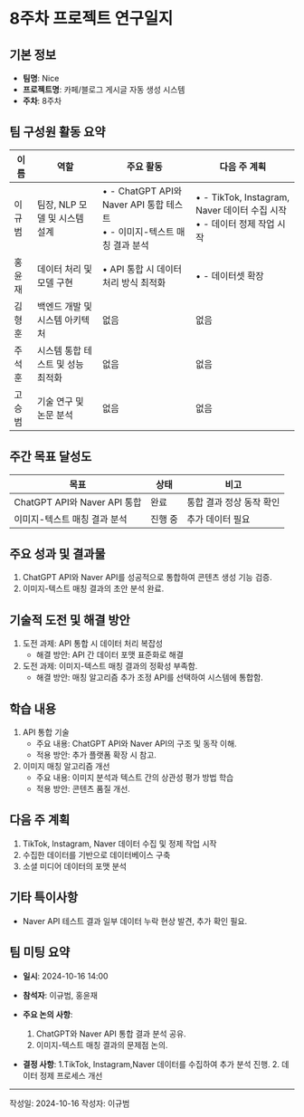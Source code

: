 # 8주차 프로젝트 연구일지

## 기본 정보

- **팀명**: Nice
- **프로젝트명**: 카페/블로그 게시글 자동 생성 시스템
- **주차**: 8주차

## 팀 구성원 활동 요약

| 이름    | 역할   | 주요 활동                | 다음 주 계획             |
| ------- | ------ | ------------------------ | ------------------------ |
| 이규범 | 팀장, NLP 모델 및 시스템 설계 | • - ChatGPT API와 Naver API 통합 테스트 <br> • - 이미지-텍스트 매칭 결과 분석 | • - TikTok, Instagram, Naver 데이터 수집 시작 <br> • - 데이터 정제 작업 시작 | 
| 홍윤재 | 데이터 처리 및 모델 구현 | • API 통합 시 데이터 처리 방식 최적화 | • - 데이터셋 확장  |
| 김형훈 | 백엔드 개발 및 시스템 아키텍처 |  없음  | 없음 |
| 주석훈 | 시스템 통합 테스트 및 성능 최적화 |  없음  | 없음 |
| 고승범 | 기술 연구 및 논문 분석 |  없음  | 없음 |


## 주간 목표 달성도

| 목표    | 상태               | 비고        |
| ------- | ------------------ | ----------- |
| ChatGPT API와 Naver API 통합 | 완료 | 통합 결과 정상 동작 확인 |
| 이미지-텍스트 매칭 결과 분석 | 진행 중 | 추가 데이터 필요 |


## 주요 성과 및 결과물

1. ChatGPT API와 Naver API를 성공적으로 통합하여 콘텐츠 생성 기능 검증.
2. 이미지-텍스트 매칭 결과의 초안 분석 완료.

## 기술적 도전 및 해결 방안

1. 도전 과제: API 통합 시 데이터 처리 복잡성
   - 해결 방안: API 간 데이터 포맷 표준화로 해결
2. 도전 과제: 이미지-텍스트 매칭 결과의 정확성 부족함.
   - 해결 방안: 매칭 알고리즘 추가 조정 API를 선택하여 시스템에 통합함.

## 학습 내용

1. API 통합 기술
     - 주요 내용: ChatGPT API와 Naver API의 구조 및 동작 이해.
     - 적용 방안: 추가 플랫폼 확장 시 참고.  	 
2. 이미지 매칭 알고리즘 개선
    - 주요 내용: 이미지 분석과 텍스트 간의 상관성 평가 방법 학습
    - 적용 방안: 콘텐츠 품질 개선.

## 다음 주 계획

1. TikTok, Instagram, Naver 데이터 수집 및 정제 작업 시작
2. 수집한 데이터를 기반으로 데이터베이스 구축
3. 소셜 미디어 데이터의 포맷 분석

## 기타 특이사항

- Naver API 테스트 결과 일부 데이터 누락 현상 발견, 추가 확인 필요.

## 팀 미팅 요약

- **일시**: 2024-10-16 14:00
- **참석자**: 이규범, 홍윤재
- **주요 논의 사항**:
  1. ChatGPT와 Naver API 통합 결과 분석 공유.
  2. 이미지-텍스트 매칭 결과의 문제점 논의.
  
- **결정 사항**:
  1.TikTok, Instagram,Naver 데이터를 수집하여 추가 분석 진행.
  2. 데이터 정제 프로세스 개선

---

작성일: 2024-10-16
작성자: 이규범